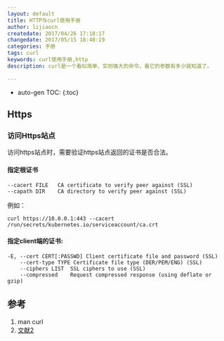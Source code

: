 ```yaml
---
layout: default
title: HTTP与curl使用手册
author: lijiaocn
createdate: 2017/04/26 17:18:17
changedate: 2017/05/15 18:40:19
categories: 手册
tags: curl
keywords: curl使用手册,http
description: curl是一个看似简单、实则强大的命令，看它的参数有多少就知道了。

---
```


* auto-gen TOC:
{:toc}

## Https  

### 访问Https站点

访问https站点时，需要验证https站点返回的证书是否合法。

#### 指定根证书

	--cacert FILE   CA certificate to verify peer against (SSL)
	--capath DIR    CA directory to verify peer against (SSL)

例如：

	curl https://10.0.0.1:443 --cacert /run/secrets/kubernetes.io/serviceaccount/ca.crt

#### 指定client端的证书:

	-E, --cert CERT[:PASSWD] Client certificate file and password (SSL)
	    --cert-type TYPE Certificate file type (DER/PEM/ENG) (SSL)
	    --ciphers LIST  SSL ciphers to use (SSL)
	    --compressed    Request compressed response (using deflate or gzip)



## 参考

1. man curl
2. [文献2][2]

[1]: 1.com  "文献1" 
[2]: 2.com  "文献1" 
